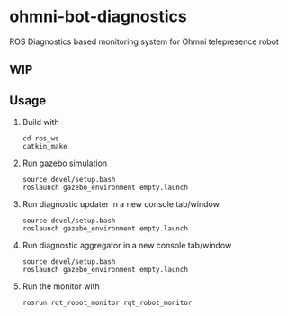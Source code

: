 # ohmni-bot-diagnostics
ROS Diagnostics based monitoring system for Ohmni telepresence robot

## WIP

## Usage

1. Build with
    ```
    cd ros_ws
    catkin_make
    ```
2. Run gazebo simulation
    ```
    source devel/setup.bash
    roslaunch gazebo_environment empty.launch
    ```
3. Run diagnostic updater in a new console tab/window
    ```
    source devel/setup.bash
    roslaunch gazebo_environment empty.launch
    ```
4. Run diagnostic aggregator in a new console tab/window
    ```
    source devel/setup.bash
    roslaunch gazebo_environment empty.launch
    ```

5. Run the monitor with
    ```
    rosrun rqt_robot_monitor rqt_robot_monitor 
    ```